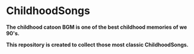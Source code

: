# ChildhoodSongs

**The childhood catoon BGM is one of the best childhood memories of we 90's.**

**This repository is created to collect those most classic ChildhoodSongs.**
